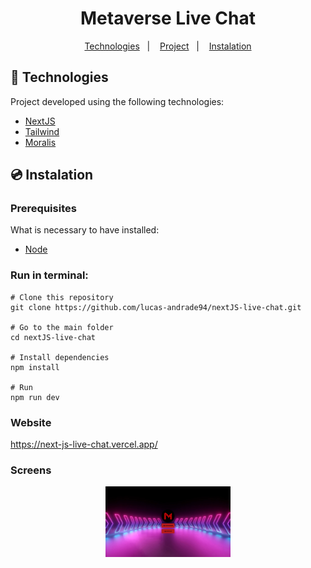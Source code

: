 <h1 align="center">
    Metaverse Live Chat
</h1>

<p align="center">
	<a href="#-technologies">Technologies</a>&nbsp;&nbsp;&nbsp;|&nbsp;&nbsp;&nbsp;
	<a href="#-project">Project</a>&nbsp;&nbsp;&nbsp;|&nbsp;&nbsp;&nbsp;
	<a href="#-instalation">Instalation</a>
</p>

## 🤖 Technologies

Project developed using the following technologies:

- [NextJS](https://nextjs.org/)
- [Tailwind](https://tailwindcss.com/)
- [Moralis](https://moralis.io/)

## 💿 Instalation

### Prerequisites

What is necessary to have installed:

- [Node](https://nodejs.org/en/download/)

### Run in terminal:

```
# Clone this repository
git clone https://github.com/lucas-andrade94/nextJS-live-chat.git

# Go to the main folder
cd nextJS-live-chat

# Install dependencies
npm install

# Run
npm run dev
```

### Website

https://next-js-live-chat.vercel.app/

### Screens

<div align="center">
    <img alt="Login Screen" title="Login Screen" src=".github\screen-1.png?raw=true" width="200px" />
</div>
